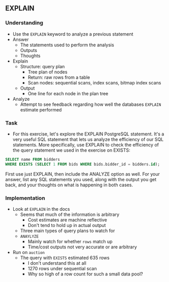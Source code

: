 ## EXPLAIN

### Understanding
- Use the `EXPLAIN` keyword to analyze a previous statement
- Answer
  + The statements used to perform the analysis
  + Outputs
  + Thoughts
- Explain
  + Structure: query plan
    * Tree plan of nodes
    * Return: raw rows from a table
    * Scan nodes: sequential scans, index scans, bitmap index scans
  + Output
    * One line for each node in the plan tree
- Analyze
  + Attempt to see feedback regarding how well the databases `EXPLAIN` estimate performed

### Task
- For this exercise, let's explore the EXPLAIN PostgreSQL statement. It's a very useful SQL statement that lets us analyze the efficiency of our SQL statements. More specifically, use EXPLAIN to check the efficiency of the query statement we used in the exercise on EXISTS:

```sql
SELECT name FROM bidders
WHERE EXISTS (SELECT 1 FROM bids WHERE bids.bidder_id = bidders.id);
```

First use just EXPLAIN, then include the ANALYZE option as well. For your answer, list any SQL statements you used, along with the output you get back, and your thoughts on what is happening in both cases.

### Implementation
- Look at `EXPLAIN` in the docs
  + Seems that much of the information is arbitrary
    * Cost estimates are machine reflective
    * Don't tend to hold up in actual output
  + Three main types of query plans to watch for
  + `ANAYLYZE`
    * Mainly watch for whether `rows` match up
    * Time/cost outputs not very accurate or are arbitrary
- Run on `auction`
  + The query with `EXISTS` estimated 635 rows
    * I don't understand this at all
    * 1270 rows under sequential scan
    * Why so high of a row count for such a small data pool?
